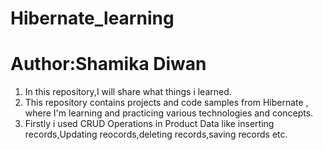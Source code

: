 # Hibernate_learning
<h1>Author:Shamika Diwan</h1>
<p>
  <ol>
    <li>In this repository,I will share what things i learned.</li>
    <li>This repository contains projects and code samples from Hibernate , where I'm learning and practicing various technologies and concepts.</li>
    <li>Firstly i used CRUD Operations in Product Data like inserting records,Updating reocords,deleting records,saving records etc.</li>
  </ol>
  </p>

